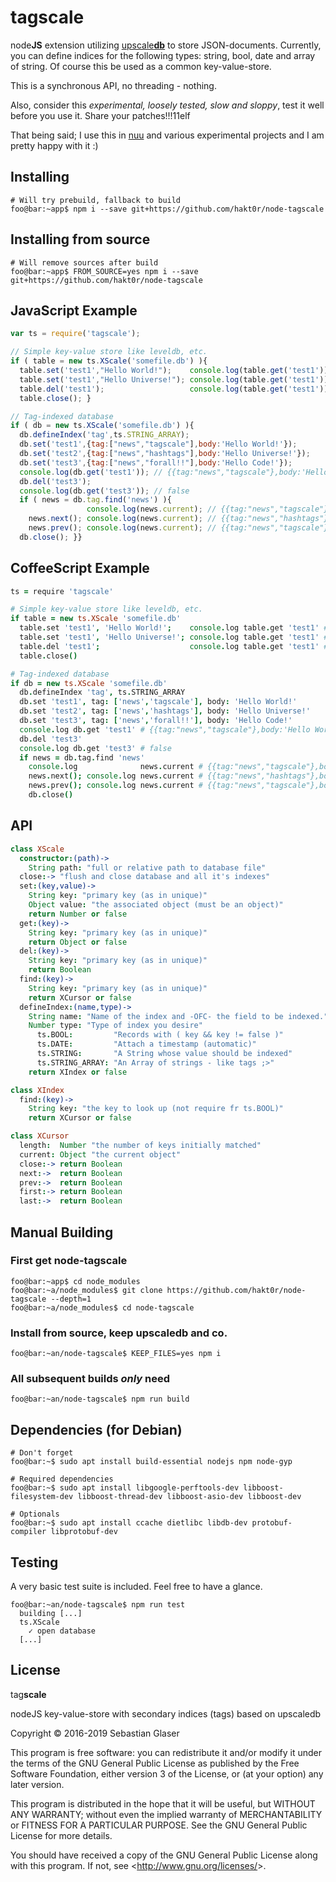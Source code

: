 # tagscale

node**JS** extension utilizing [upscale**db**](https://upscaledb.com/) to store JSON-documents.
Currently, you can define indices for the following types: string, bool, date and array of string.
Of course this be used as a common key-value-store.

This is a synchronous API, no threading - nothing.

Also, consider this *experimental, loosely tested, slow and sloppy*, test it well before you use it.
Share your patches!!!11elf

That being said; I use this in [nuu](https://github.com/hakt0r/nuu/) and various experimental projects and I am pretty happy with it :)

## Installing

``` console
# Will try prebuild, fallback to build
foo@bar:~app$ npm i --save git+https://github.com/hakt0r/node-tagscale
```

## Installing from source
``` console
# Will remove sources after build
foo@bar:~app$ FROM_SOURCE=yes npm i --save git+https://github.com/hakt0r/node-tagscale
```

## JavaScript Example

``` javascript
var ts = require('tagscale');

// Simple key-value store like leveldb, etc.
if ( table = new ts.XScale('somefile.db') ){
  table.set('test1',"Hello World!");    console.log(table.get('test1')); // "Hello World!"
  table.set('test1',"Hello Universe!"); console.log(table.get('test1')); // "Hello Universe!"
  table.del('test1');                   console.log(table.get('test1')); // false
  table.close(); }

// Tag-indexed database
if ( db = new ts.XScale('somefile.db') ){
  db.defineIndex('tag',ts.STRING_ARRAY);
  db.set('test1',{tag:["news","tagscale"],body:'Hello World!'});
  db.set('test2',{tag:["news","hashtags"],body:'Hello Universe!'});
  db.set('test3',{tag:["news","forall!!"],body:'Hello Code!'});
  console.log(db.get('test1')); // {{tag:"news","tagscale"},body:'Hello World!'}
  db.del('test3');
  console.log(db.get('test3')); // false
  if ( news = db.tag.find('news') ){
                 console.log(news.current); // {{tag:"news","tagscale"},body:'Hello World!'}
    news.next(); console.log(news.current); // {{tag:"news","hashtags"},body:'Hello Universe!'}
    news.prev(); console.log(news.current); // {{tag:"news","tagscale"},body:'Hello World!'}
  db.close(); }}
```

## CoffeeScript Example

``` coffeescript
ts = require 'tagscale'

# Simple key-value store like leveldb, etc.
if table = new ts.XScale 'somefile.db'
  table.set 'test1', 'Hello World!';    console.log table.get 'test1' # "Hello World!"
  table.set 'test1', 'Hello Universe!'; console.log table.get 'test1' # "Hello Universe!"
  table.del 'test1';                    console.log table.get 'test1' # false
  table.close()

# Tag-indexed database
if db = new ts.XScale 'somefile.db'
  db.defineIndex 'tag', ts.STRING_ARRAY
  db.set 'test1', tag: ['news','tagscale'], body: 'Hello World!'
  db.set 'test2', tag: ['news','hashtags'], body: 'Hello Universe!'
  db.set 'test3', tag: ['news','forall!!'], body: 'Hello Code!'
  console.log db.get 'test1' # {{tag:"news","tagscale"},body:'Hello World!'}
  db.del 'test3'
  console.log db.get 'test3' # false
  if news = db.tag.find 'news'
    console.log              news.current # {{tag:"news","tagscale"},body:'Hello World!'}
    news.next(); console.log news.current # {{tag:"news","hashtags"},body:'Hello Universe!'}
    news.prev(); console.log news.current # {{tag:"news","tagscale"},body:'Hello World!'}
    db.close()
```

## API

``` coffee
class XScale
  constructor:(path)->
    String path: "full or relative path to database file"
  close:-> "flush and close database and all it's indexes"
  set:(key,value)->
    String key: "primary key (as in unique)"
    Object value: "the associated object (must be an object)"
    return Number or false
  get:(key)->
    String key: "primary key (as in unique)"
    return Object or false
  del:(key)->
    String key: "primary key (as in unique)"
    return Boolean
  find:(key)->
    String key: "primary key (as in unique)"
    return XCursor or false
  defineIndex:(name,type)->
    String name: "Name of the index and -OFC- the field to be indexed."
    Number type: "Type of index you desire"
      ts.BOOL:         "Records with ( key && key != false )"
      ts.DATE:         "Attach a timestamp (automatic)"
      ts.STRING:       "A String whose value should be indexed"
      ts.STRING_ARRAY: "An Array of strings - like tags ;>"
    return XIndex or false

class XIndex
  find:(key)->
    String key: "the key to look up (not require fr ts.BOOL)"
    return XCursor or false

class XCursor
  length:  Number "the number of keys initially matched"
  current: Object "the current object"
  close:-> return Boolean
  next:->  return Boolean
  prev:->  return Boolean
  first:-> return Boolean
  last:->  return Boolean
```

## Manual Building

### First get node-tagscale
``` console
foo@bar:~app$ cd node_modules
foo@bar:~a/node_modules$ git clone https://github.com/hakt0r/node-tagscale --depth=1
foo@bar:~a/node_modules$ cd node-tagscale
```

### Install from source, keep upscaledb and co.
``` console
foo@bar:~an/node-tagscale$ KEEP_FILES=yes npm i
```

### All subsequent builds *only* need
``` console
foo@bar:~an/node-tagscale$ npm run build
```

## Dependencies (for Debian)

``` console
# Don't forget
foo@bar:~$ sudo apt install build-essential nodejs npm node-gyp

# Required dependencies
foo@bar:~$ sudo apt install libgoogle-perftools-dev libboost-filesystem-dev libboost-thread-dev libboost-asio-dev libboost-dev

# Optionals
foo@bar:~$ sudo apt install ccache dietlibc libdb-dev protobuf-compiler libprotobuf-dev
```

## Testing

A very basic test suite is included. Feel free to have a glance.

``` console
foo@bar:~an/node-tagscale$ npm run test
  building [...]
  ts.XScale
    ✓ open database
  [...]
```

## License

tag**scale**

  nodeJS key-value-store with secondary indices (tags) based on upscaledb

  Copyright &copy; 2016-2019 Sebastian Glaser

This program is free software: you can redistribute it and/or modify
it under the terms of the GNU General Public License as published by
the Free Software Foundation, either version 3 of the License, or
(at your option) any later version.

This program is distributed in the hope that it will be useful,
but WITHOUT ANY WARRANTY; without even the implied warranty of
MERCHANTABILITY or FITNESS FOR A PARTICULAR PURPOSE.  See the
GNU General Public License for more details.

You should have received a copy of the GNU General Public License
along with this program.  If not, see &lt;http://www.gnu.org/licenses/&gt;.
